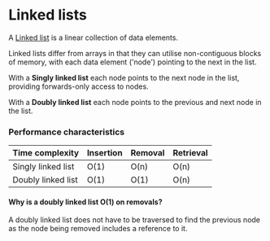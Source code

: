 # Linked lists
A [Linked list](https://en.wikipedia.org/wiki/Linked_list) is a linear collection of data elements. 

Linked lists differ from arrays in that they can utilise non-contiguous blocks of memory, with each data element ('node') pointing to the next in the list. 

With a __Singly linked list__ each node points to the next node in the list, providing forwards-only access to nodes.

With a __Doubly linked list__ each node points to the previous and next node in the list.

### Performance characteristics
|Time complexity |Insertion |Removal |Retrieval
|- |- |- |-
|Singly linked list |O(1) |O(n) |O(n)
|Doubly linked list |O(1) |O(1) |O(n)

#### Why is a doubly linked list O(1) on removals?
A doubly linked list does not have to be traversed to find the previous node as the node being removed includes a reference to it.